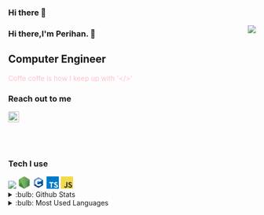 ### Hi there 👋

<!--
**PerihanGiree/PerihanGiree** is a ✨ _special_ ✨ repository because its `README.md` (this file) appears on your GitHub profile.

Here are some ideas to get you started:

- 🔭 I’m currently working on ...
- 🌱 I’m currently learning ...
- 👯 I’m looking to collaborate on ...
- 🤔 I’m looking for help with ...
- 💬 Ask me about ...
- 📫 How to reach me: ...
- 😄 Pronouns: ...
- ⚡ Fun fact: ...
-->

<img src="https://media3.giphy.com/media/mCRJDo24UvJMA/giphy.gif?cid=ecf05e47rjdvfuu2hpxko9q0yblbo54r22tiwqefzpaupro0&rid=giphy.gif&ct=g" align="right" witdh=400 height=250>

### Hi there,I'm Perihan. 👋

## Computer Engineer

<font color="pink"> Coffe coffe is how I keep up with '</>' </font>

### Reach out to me

[<img height="22" width="22" src="https://unpkg.com/simple-icons@v4/icons/linkedin.svg "/>][linkedin]

[linkedin]: https://www.linkedin.com/in/perihangire/

<br/>
<br/>

### Tech I use

<img src="https://avatars.githubusercontent.com/u/6412038?s=200&v=4" witdh="25" height="25"/>

<img src= "https://raw.githubusercontent.com/github/explore/80688e429a7d4ef2fca1e82350fe8e3517d3494d/topics/nodejs/nodejs.png" width=25 height=25/>

<img src="https://raw.githubusercontent.com/github/explore/f3e22f0dca2be955676bc70d6214b95b13354ee8/topics/c/c.png" width=25 height=25/>
<img src="https://raw.githubusercontent.com/github/explore/80688e429a7d4ef2fca1e82350fe8e3517d3494d/topics/typescript/typescript.png" width=25 height=25/>
<img src= "https://raw.githubusercontent.com/github/explore/80688e429a7d4ef2fca1e82350fe8e3517d3494d/topics/javascript/javascript.png" width=25 height=25/>

<details>
<summary>:bulb: Github Stats</summary>
<img src="https://github-readme-stats.vercel.app/api?username=PerihanGiree&theme=radical" >
</details>

<details>
<summary>:bulb:  Most Used Languages</summary>
<img src="https://github-readme-stats.vercel.app/api/top-langs/?username=PerihanGiree&layout=compact" >
</details>
